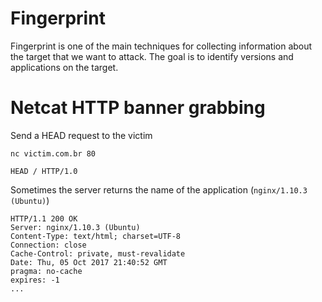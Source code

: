 Fingerprint
======
Fingerprint is one of the main techniques for collecting information about the target that we want to attack. The goal is to identify versions and applications on the target.

Netcat HTTP banner grabbing
======
Send a HEAD request to the victim
```
nc victim.com.br 80

HEAD / HTTP/1.0
```

Sometimes the server returns the name of the application (```nginx/1.10.3 (Ubuntu)```)
```
HTTP/1.1 200 OK
Server: nginx/1.10.3 (Ubuntu)
Content-Type: text/html; charset=UTF-8
Connection: close
Cache-Control: private, must-revalidate
Date: Thu, 05 Oct 2017 21:40:52 GMT
pragma: no-cache
expires: -1
...
```
